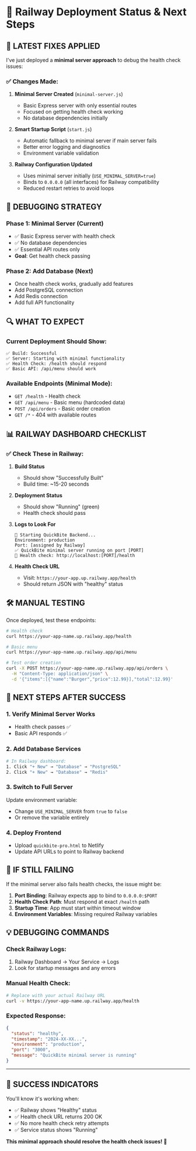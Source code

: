 # 🚂 Railway Deployment Status & Next Steps

## 🔧 LATEST FIXES APPLIED

I've just deployed a **minimal server approach** to debug the health check issues:

### ✅ Changes Made:

1. **Minimal Server Created** (`minimal-server.js`)
   - Basic Express server with only essential routes
   - Focused on getting health check working
   - No database dependencies initially

2. **Smart Startup Script** (`start.js`)
   - Automatic fallback to minimal server if main server fails
   - Better error logging and diagnostics
   - Environment variable validation

3. **Railway Configuration Updated**
   - Uses minimal server initially (`USE_MINIMAL_SERVER=true`)
   - Binds to `0.0.0.0` (all interfaces) for Railway compatibility
   - Reduced restart retries to avoid loops

## 🎯 DEBUGGING STRATEGY

### Phase 1: Minimal Server (Current)
- ✅ Basic Express server with health check
- ✅ No database dependencies
- ✅ Essential API routes only
- **Goal**: Get health check passing

### Phase 2: Add Database (Next)
- Once health check works, gradually add features
- Add PostgreSQL connection
- Add Redis connection
- Add full API functionality

## 🔍 WHAT TO EXPECT

### Current Deployment Should Show:
```
✅ Build: Successful
✅ Server: Starting with minimal functionality
✅ Health Check: /health should respond
✅ Basic API: /api/menu should work
```

### Available Endpoints (Minimal Mode):
- `GET /health` - Health check
- `GET /api/menu` - Basic menu (hardcoded data)
- `POST /api/orders` - Basic order creation
- `GET /*` - 404 with available routes

## 📊 RAILWAY DASHBOARD CHECKLIST

### ✅ Check These in Railway:

1. **Build Status**
   - Should show "Successfully Built"
   - Build time: ~15-20 seconds

2. **Deployment Status**
   - Should show "Running" (green)
   - Health check should pass

3. **Logs to Look For**
   ```
   🚀 Starting QuickBite Backend...
   Environment: production
   Port: [assigned by Railway]
   ✅ QuickBite minimal server running on port [PORT]
   🏥 Health check: http://localhost:[PORT]/health
   ```

4. **Health Check URL**
   - Visit: `https://your-app.up.railway.app/health`
   - Should return JSON with "healthy" status

## 🛠 MANUAL TESTING

Once deployed, test these endpoints:

```bash
# Health check
curl https://your-app-name.up.railway.app/health

# Basic menu
curl https://your-app-name.up.railway.app/api/menu

# Test order creation
curl -X POST https://your-app-name.up.railway.app/api/orders \
  -H "Content-Type: application/json" \
  -d '{"items":[{"name":"Burger","price":12.99}],"total":12.99}'
```

## 🔄 NEXT STEPS AFTER SUCCESS

### 1. Verify Minimal Server Works
- Health check passes ✅
- Basic API responds ✅

### 2. Add Database Services
```bash
# In Railway dashboard:
1. Click "+ New" → "Database" → "PostgreSQL"
2. Click "+ New" → "Database" → "Redis"
```

### 3. Switch to Full Server
Update environment variable:
- Change `USE_MINIMAL_SERVER` from `true` to `false`
- Or remove the variable entirely

### 4. Deploy Frontend
- Upload `quickbite-pro.html` to Netlify
- Update API URLs to point to Railway backend

## 🚨 IF STILL FAILING

If the minimal server also fails health checks, the issue might be:

1. **Port Binding**: Railway expects app to bind to `0.0.0.0:$PORT`
2. **Health Check Path**: Must respond at exact `/health` path
3. **Startup Time**: App must start within timeout window
4. **Environment Variables**: Missing required Railway variables

## 💡 DEBUGGING COMMANDS

### Check Railway Logs:
1. Railway Dashboard → Your Service → Logs
2. Look for startup messages and any errors

### Manual Health Check:
```bash
# Replace with your actual Railway URL
curl -v https://your-app-name.up.railway.app/health
```

### Expected Response:
```json
{
  "status": "healthy",
  "timestamp": "2024-XX-XX...",
  "environment": "production",
  "port": "3000",
  "message": "QuickBite minimal server is running"
}
```

---

## 🎉 SUCCESS INDICATORS

You'll know it's working when:
- ✅ Railway shows "Healthy" status
- ✅ Health check URL returns 200 OK
- ✅ No more health check retry attempts
- ✅ Service status shows "Running"

**This minimal approach should resolve the health check issues!** 🚀